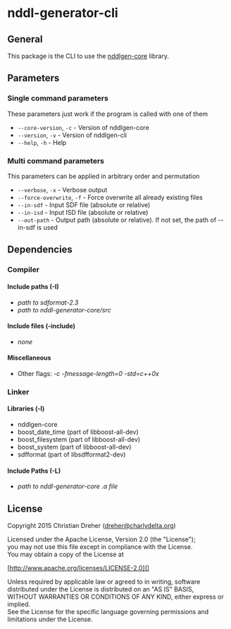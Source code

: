 # nddl-generator-cli

## General

This package is the CLI to use the [nddlgen-core](https://github.com/christiandreher/nddlgen-core) library.

## Parameters

### Single command parameters
These parameters just work if the program is called with one of them

 * `--core-version`, `-c` - Version of nddlgen-core
 * `--version`, `-v` - Version of nddlgen-cli
 * `--help`, `-h` - Help
 
### Multi command parameters
This parameters can be applied in arbitrary order and permutation

 * `--verbose`, `-x` - Verbose output
 * `--force-overwrite`, `-f` - Force overwrite all already existing files
 * `--in-sdf` - Input SDF file (absolute or relative)
 * `--in-isd` - Input ISD file (absolute or relative)
 * `--out-path` - Output path (absolute or relative). If not set, the path of --in-sdf is used

## Dependencies

### Compiler

#### Include paths (-I)
 * *path to sdformat-2.3*
 * *path to nddl-generator-core/src*

#### Include files (-include)
 * *none*

#### Miscellaneous
 * Other flags: *-c -fmessage-length=0 -std=c++0x*
 
### Linker

#### Libraries (-l)
 * nddlgen-core
 * boost_date_time (part of libboost-all-dev)
 * boost_filesystem (part of libboost-all-dev)
 * boost_system (part of libboost-all-dev)
 * sdfformat (part of libsdfformat2-dev)

#### Include Paths (-L)
 * *path to nddl-generator-core .a file*

## License

Copyright 2015 Christian Dreher (dreher@charlydelta.org)  
  
Licensed under the Apache License, Version 2.0 (the "License");  
you may not use this file except in compliance with the License.  
You may obtain a copy of the License at  
  
[http://www.apache.org/licenses/LICENSE-2.0]()  
  
Unless required by applicable law or agreed to in writing, software  
distributed under the License is distributed on an "AS IS" BASIS,  
WITHOUT WARRANTIES OR CONDITIONS OF ANY KIND, either express or implied.  
See the License for the specific language governing permissions and  
limitations under the License.
